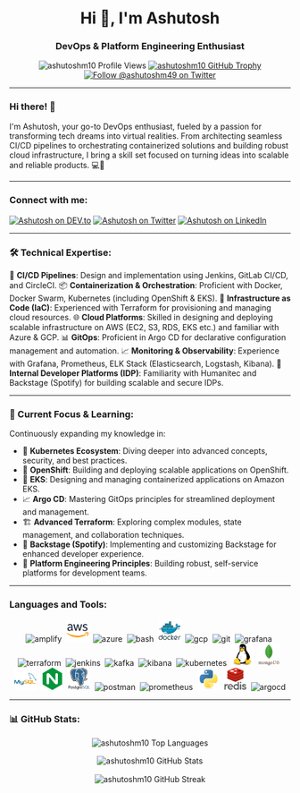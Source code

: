 <h1 align="center">Hi 👋, I'm Ashutosh</h1>
<h3 align="center">DevOps & Platform Engineering Enthusiast</h3>

<p align="center">
  <img src="https://komarev.com/ghpvc/?username=ashutoshm10&label=Profile%20views&color=0e75b6&style=flat" alt="ashutoshm10 Profile Views" />
  <a href="https://github.com/ryo-ma/github-profile-trophy"><img src="https://github-profile-trophy.vercel.app/?username=ashutoshm10" alt="ashutoshm10 GitHub Trophy" /></a> <br/>
  <a href="https://twitter.com/ashutoshm49" target="blank"><img src="https://img.shields.io/twitter/follow/ashutoshm49?logo=twitter&style=for-the-badge" alt="Follow @ashutoshm49 on Twitter" /></a>
</p>

---

### Hi there! 👋

I'm Ashutosh, your go-to DevOps enthusiast, fueled by a passion for transforming tech dreams into virtual realities. From architecting seamless CI/CD pipelines to orchestrating containerized solutions and building robust cloud infrastructure, I bring a skill set focused on turning ideas into scalable and reliable products. 💻🚀

---

<h3 align="left">Connect with me:</h3>
<p align="left">
<a href="https://dev.to/ashutoshm10" target="blank"><img align="center" src="https://raw.githubusercontent.com/rahuldkjain/github-profile-readme-generator/master/src/images/icons/Social/devto.svg" alt="Ashutosh on DEV.to" height="30" width="40" /></a>
<a href="https://twitter.com/ashutoshm49" target="blank"><img align="center" src="https://raw.githubusercontent.com/rahuldkjain/github-profile-readme-generator/master/src/images/icons/Social/twitter.svg" alt="Ashutosh on Twitter" height="30" width="40" /></a>
<a href="https://linkedin.com/in/ashutoshmohanty49" target="blank"><img align="center" src="https://raw.githubusercontent.com/rahuldkjain/github-profile-readme-generator/master/src/images/icons/Social/linked-in-alt.svg" alt="Ashutosh on LinkedIn" height="30" width="40" /></a>
</p>

---

### 🛠️ Technical Expertise:

🔧 **CI/CD Pipelines**: Design and implementation using Jenkins, GitLab CI/CD, and CircleCI.
📦 **Containerization & Orchestration**: Proficient with Docker, Docker Swarm, Kubernetes (including OpenShift & EKS).
📜 **Infrastructure as Code (IaC)**: Experienced with Terraform for provisioning and managing cloud resources.
🌐 **Cloud Platforms**: Skilled in designing and deploying scalable infrastructure on AWS (EC2, S3, RDS, EKS etc.) and familiar with Azure & GCP.
📊 **GitOps**: Proficient in Argo CD for declarative configuration management and automation.
📈 **Monitoring & Observability**: Experience with Grafana, Prometheus, ELK Stack (Elasticsearch, Logstash, Kibana).
🚀 **Internal Developer Platforms (IDP)**: Familiarity with Humanitec and Backstage (Spotify) for building scalable and secure IDPs.

---

### 🌱 Current Focus & Learning:

Continuously expanding my knowledge in:

*   🌈 **Kubernetes Ecosystem**: Diving deeper into advanced concepts, security, and best practices.
*   🚀 **OpenShift**: Building and deploying scalable applications on OpenShift.
*   🌊 **EKS**: Designing and managing containerized applications on Amazon EKS.
*   📈 **Argo CD**: Mastering GitOps principles for streamlined deployment and management.
*   🏗️ **Advanced Terraform**: Exploring complex modules, state management, and collaboration techniques.
*   🎵 **Backstage (Spotify)**: Implementing and customizing Backstage for enhanced developer experience.
*   🤖 **Platform Engineering Principles**: Building robust, self-service platforms for development teams.

---

<h3 align="left">Languages and Tools:</h3>
<!-- Icons are displayed directly without links, centered -->
<p align="center">
  <img src="https://docs.amplify.aws/assets/logo-dark.svg" alt="amplify" width="40" height="40"/> 
  <img src="https://raw.githubusercontent.com/devicons/devicon/master/icons/amazonwebservices/amazonwebservices-original-wordmark.svg" alt="aws" width="40" height="40"/> 
  <img src="https://www.vectorlogo.zone/logos/microsoft_azure/microsoft_azure-icon.svg" alt="azure" width="40" height="40"/> 
  <img src="https://www.vectorlogo.zone/logos/gnu_bash/gnu_bash-icon.svg" alt="bash" width="40" height="40"/> 
  <img src="https://raw.githubusercontent.com/devicons/devicon/master/icons/docker/docker-original-wordmark.svg" alt="docker" width="40" height="40"/> 
  <img src="https://www.vectorlogo.zone/logos/google_cloud/google_cloud-icon.svg" alt="gcp" width="40" height="40"/> 
  <img src="https://www.vectorlogo.zone/logos/git-scm/git-scm-icon.svg" alt="git" width="40" height="40"/> 
  <img src="https://www.vectorlogo.zone/logos/grafana/grafana-icon.svg" alt="grafana" width="40" height="40"/> 
  <img src="https://www.vectorlogo.zone/logos/terraformio/terraformio-icon.svg" alt="terraform" width="40" height="40"/> 
  <img src="https://www.vectorlogo.zone/logos/jenkins/jenkins-icon.svg" alt="jenkins" width="40" height="40"/> 
  <img src="https://www.vectorlogo.zone/logos/apache_kafka/apache_kafka-icon.svg" alt="kafka" width="40" height="40"/> 
  <img src="https://www.vectorlogo.zone/logos/elasticco_kibana/elasticco_kibana-icon.svg" alt="kibana" width="40" height="40"/> 
  <img src="https://www.vectorlogo.zone/logos/kubernetes/kubernetes-icon.svg" alt="kubernetes" width="40" height="40"/> 
  <img src="https://raw.githubusercontent.com/devicons/devicon/master/icons/linux/linux-original.svg" alt="linux" width="40" height="40"/> 
  <img src="https://raw.githubusercontent.com/devicons/devicon/master/icons/mongodb/mongodb-original-wordmark.svg" alt="mongodb" width="40" height="40"/> 
  <img src="https://raw.githubusercontent.com/devicons/devicon/master/icons/mysql/mysql-original-wordmark.svg" alt="mysql" width="40" height="40"/> 
  <img src="https://raw.githubusercontent.com/devicons/devicon/master/icons/nginx/nginx-original.svg" alt="nginx" width="40" height="40"/> 
  <img src="https://raw.githubusercontent.com/devicons/devicon/master/icons/postgresql/postgresql-original-wordmark.svg" alt="postgresql" width="40" height="40"/> 
  <img src="https://www.vectorlogo.zone/logos/getpostman/getpostman-icon.svg" alt="postman" width="40" height="40"/> 
  <img src="https://www.vectorlogo.zone/logos/prometheusio/prometheusio-icon.svg" alt="prometheus" width="40" height="40"/> 
  <img src="https://raw.githubusercontent.com/devicons/devicon/master/icons/python/python-original.svg" alt="python" width="40" height="40"/> 
  <img src="https://raw.githubusercontent.com/devicons/devicon/master/icons/redis/redis-original-wordmark.svg" alt="redis" width="40" height="40"/> 
  <img src="https://icon.icepanel.io/Technology/svg/Argo-CD.svg" alt="argocd" width="40" height="40"/>
</p>
<!-- Note: Adjusted icon selection for DevOps/Platform focus. Add/remove based on your primary skills. -->

---

<h3 align="left">📊 GitHub Stats:</h3>

<p align="center">
  <img align="center" src="https://github-readme-stats.vercel.app/api/top-langs?username=ashutoshm10&show_icons=true&locale=en&layout=compact&theme=tokyonight" alt="ashutoshm10 Top Languages" />
</p>
<p align="center">
  <img align="center" src="https://github-readme-stats.vercel.app/api?username=ashutoshm10&show_icons=true&locale=en&theme=tokyonight" alt="ashutoshm10 GitHub Stats" />
</p>
<p align="center">
  <img align="center" src="https://github-readme-streak-stats.herokuapp.com/?user=ashutoshm10&theme=tokyonight" alt="ashutoshm10 GitHub Streak" />
</p>

